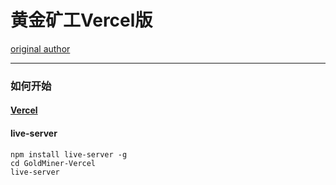 # 黄金矿工Vercel版

[original author](https://github.com/YangQing-Lin/GoldMiner-LiveServer)

---

### 如何开始

#### [Vercel](https://mera-miner.nya-wsl.com/)

#### live-server

```
npm install live-server -g
cd GoldMiner-Vercel
live-server
```

